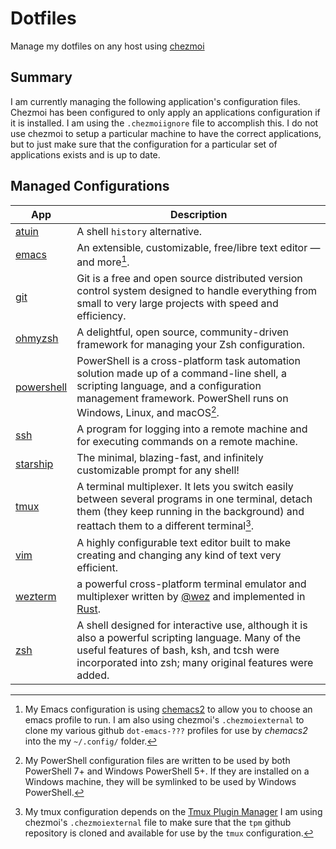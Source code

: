 # Dotfiles

Manage my dotfiles on any host using [chezmoi](https://www.chezmoi.io/)

## Summary

I am currently managing the following application's configuration files. Chezmoi
has been configured to only apply an applications configuration if it is
installed. I am using the `.chezmoiignore` file to accomplish this. I do not use
chezmoi to setup a particular machine to have the correct applications, but to
just make sure that the configuration for a particular set of applications
exists and is up to date.

## Managed Configurations

App | Description
--|--
[atuin](https://atuin.sh/) | A shell `history` alternative.
[emacs](https://www.gnu.org/software/emacs/) | An extensible, customizable, free/libre text editor — and more[^1].
[git](https://git-scm.com/) | Git is a free and open source distributed version control system designed to handle everything from small to very large projects with speed and efficiency.
[ohmyzsh](https://ohmyz.sh/) | A delightful, open source, community-driven framework for managing your Zsh configuration.
[powershell](https://learn.microsoft.com/en-us/powershell/) | PowerShell is a cross-platform task automation solution made up of a command-line shell, a scripting language, and a configuration management framework. PowerShell runs on Windows, Linux, and macOS[^2].
[ssh](https://man.openbsd.org/ssh.1) | A program for logging into a remote machine and for executing commands on a remote machine.
[starship](https://starship.rs/) | The minimal, blazing-fast, and infinitely customizable prompt for any shell!
[tmux](https://github.com/tmux/tmux/wiki) | A terminal multiplexer. It lets you switch easily between several programs in one terminal, detach them (they keep running in the background) and reattach them to a different terminal[^3].
[vim](https://www.vim.org/) | A highly configurable text editor built to make creating and changing any kind of text very efficient.
[wezterm](https://wezfurlong.org/wezterm/index.html) | a powerful cross-platform terminal emulator and multiplexer written by [@wez](https://github.com/wez) and implemented in [Rust](https://www.rust-lang.org/).
[zsh](https://zsh.sourceforge.io/) | A shell designed for interactive use, although it is also a powerful scripting language. Many of the useful features of bash, ksh, and tcsh were incorporated into zsh; many original features were added.

[^1]: My Emacs configuration is using
[chemacs2](https://github.com/plexus/chemacs2) to allow you to choose an emacs
profile to run. I am also using chezmoi's `.chezmoiexternal` to clone my various
github `dot-emacs-???` profiles for use by *chemacs2* into the my `~/.config/`
folder.

[^2]: My PowerShell configuration files are written to be used by both
PowerShell 7+ and Windows PowerShell 5+. If they are installed on a Windows
machine, they will be symlinked to be used by Windows PowerShell.

[^3]: My tmux configuration depends on the [Tmux Plugin
Manager](https://github.com/tmux-plugins/tpm) I am using chezmoi's
`.chezmoiexternal` file to make sure that the `tpm` github repository is cloned
and available for use by the `tmux` configuration.

